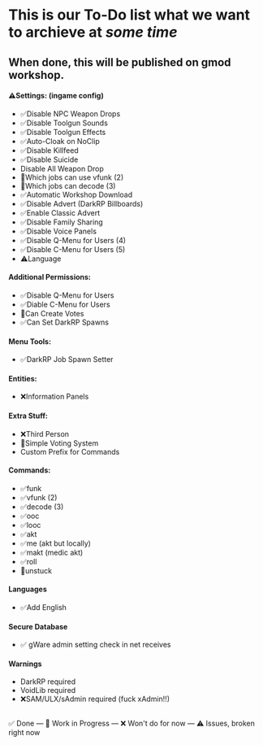 # This is our To-Do list what we want to archieve at *some time*

## When done, this will be published on gmod workshop.

#### ⚠️Settings: (ingame config)
- ✅Disable NPC Weapon Drops
- ✅Disable Toolgun Sounds
- ✅Disable Toolgun Effects
- ✅Auto-Cloak on NoClip
- ✅Disable Killfeed
- ✅Disable Suicide
- Disable All Weapon Drop
- 🔄Which jobs can use vfunk (2)
- 🔄Which jobs can decode (3)
- ✅Automatic Workshop Download
- ✅Disable Advert (DarkRP Billboards)
- ✅Enable Classic Advert
- ✅Disable Family Sharing
- ✅Disable Voice Panels
- ✅Disable Q-Menu for Users (4)
- ✅Disable C-Menu for Users (5)
- ⚠️Language

#### Additional Permissions:
- ✅Disable Q-Menu for Users
- ✅Diable C-Menu for Users
- 🔄Can Create Votes
- ✅Can Set DarkRP Spawns

#### Menu Tools:
- ✅DarkRP Job Spawn Setter

#### Entities:
- ❌Information Panels

#### Extra Stuff:
- ❌Third Person
- 🔄Simple Voting System
- Custom Prefix for Commands

#### Commands:
- ✅funk
- ✅vfunk (2)
- ✅decode (3)
- ✅ooc
- ✅looc
- ✅akt
- ✅me (akt but locally)
- ✅makt (medic akt)
- ✅roll
- 🔄unstuck

#### Languages
- ✅Add English

#### Secure Database
- ✅ gWare admin setting check in net receives

#### Warnings
- DarkRP required
- VoidLib required
- ❌SAM/ULX/sAdmin required (fuck xAdmin!!)

##
✅ Done —
🔄 Work in Progress —
❌ Won't do for now —
⚠️ Issues, broken right now
